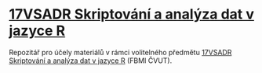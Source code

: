 # [17VSADR Skriptování a analýza dat v jazyce R](https://predmety.fbmi.cvut.cz/cs/17VSADR)

Repozitář pro účely materiálů v rámci volitelného předmětu [17VSADR Skriptování a analýza dat v jazyce R](https://predmety.fbmi.cvut.cz/cs/17VSADR) (FBMI ČVUT).

